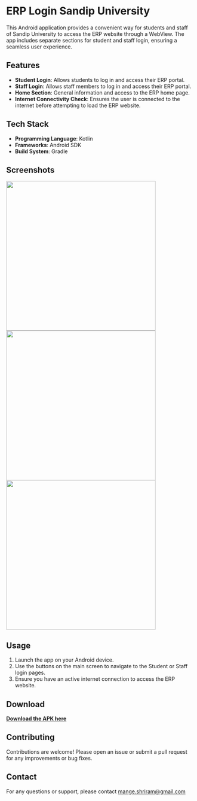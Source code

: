 # ERP Login Sandip University

This Android application provides a convenient way for students and staff of Sandip University to access the ERP website through a WebView. The app includes separate sections for student and staff login, ensuring a seamless user experience.

## Features

- **Student Login**: Allows students to log in and access their ERP portal.
- **Staff Login**: Allows staff members to log in and access their ERP portal.
- **Home Section**: General information and access to the ERP home page.
- **Internet Connectivity Check**: Ensures the user is connected to the internet before attempting to load the ERP website.

## Tech Stack

- **Programming Language**: Kotlin
- **Frameworks**: Android SDK
- **Build System**: Gradle

## Screenshots

<img src="https://github.com/user-attachments/assets/632a560a-3cf4-463d-9a40-494f0b28b3ec" height="400">
<img src="https://github.com/user-attachments/assets/34ffc824-63c8-4c66-ad85-32cfb9f5bd14" height="400">
<img src="https://github.com/user-attachments/assets/4d373e6c-1159-42d2-9043-aa018af379d5" height="400">


## Usage

1. Launch the app on your Android device.
2. Use the buttons on the main screen to navigate to the Student or Staff login pages.
3. Ensure you have an active internet connection to access the ERP website.

## Download

**[Download the APK here](https://github.com/Shriram2005/Sandip-ERP-Login/releases)**

## Contributing

Contributions are welcome! Please open an issue or submit a pull request for any improvements or bug fixes.

## Contact

For any questions or support, please contact mange.shriram@gmail.com

